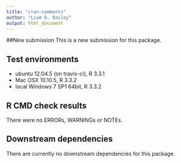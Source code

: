 ```yaml
---
title: "cran-comments"
author: "Liam D. Bailey"
output: html_document
---
```


##New submission
This is a new submission for this package.

## Test environments
* ubuntu 12.04.5 (on travis-ci), R 3.3.1
* Mac OSX 10.10.5, R 3.3.2
* local Windows 7 SP1 64bit, R 3.3.2

## R CMD check results
There were no ERRORs, WARNINGs or NOTEs.

## Downstream dependencies
There are currently no downstream dependencies for this package.
